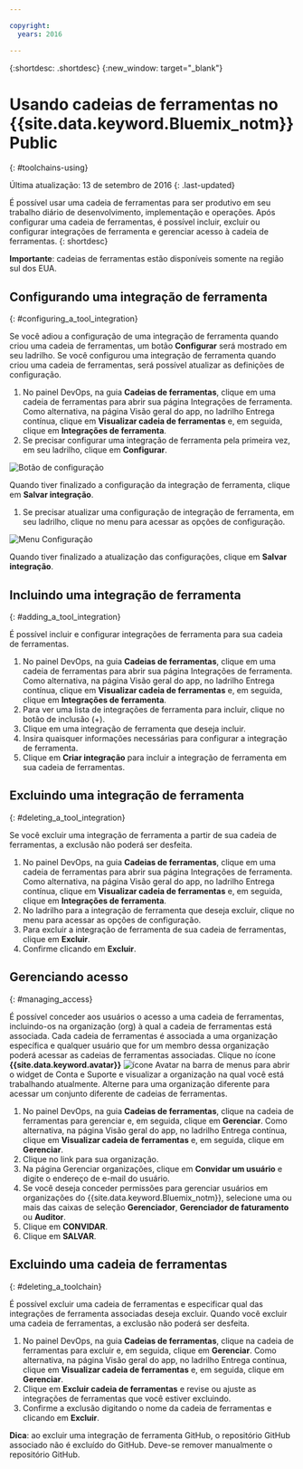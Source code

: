```yaml
---

copyright:
  years: 2016

---
```


{:shortdesc: .shortdesc}
{:new_window: target="_blank"}

# Usando cadeias de ferramentas no {{site.data.keyword.Bluemix_notm}} Public
{: #toolchains-using}

Última atualização: 13 de setembro de 2016
{: .last-updated}

É possível usar uma cadeia de ferramentas para ser produtivo em seu trabalho diário de desenvolvimento, implementação e operações. Após
configurar uma cadeia de ferramentas, é possível incluir, excluir ou configurar integrações de ferramenta e gerenciar acesso à cadeia de ferramentas.
{: shortdesc}

**Importante**: cadeias de ferramentas estão disponíveis somente na região sul dos EUA.

## Configurando uma integração de ferramenta
{: #configuring_a_tool_integration}

Se você adiou a configuração de uma integração de ferramenta quando criou uma cadeia de ferramentas, um botão **Configurar** será
mostrado em seu ladrilho. Se você configurou uma integração de ferramenta quando criou uma cadeia de ferramentas, será possível atualizar as definições de configuração.

1. No painel DevOps, na guia **Cadeias de ferramentas**, clique em uma cadeia de ferramentas para abrir sua página
Integrações de ferramenta. Como alternativa, na página Visão geral do app, no ladrilho Entrega contínua, clique em **Visualizar cadeia de ferramentas** e, em seguida, clique em **Integrações de ferramenta**.
1. Se precisar configurar uma integração de ferramenta pela primeira vez, em seu ladrilho, clique em **Configurar**.

  ![Botão de configuração
](images/toolchain_tile_configure.png)

 Quando tiver finalizado a configuração da integração de ferramenta, clique em **Salvar integração**.
 
1. Se precisar atualizar uma configuração de integração de ferramenta, em seu ladrilho, clique no menu para acessar as opções de configuração.

  ![Menu Configuração](images/toolchain_tile_menu.png)
 
 Quando tiver finalizado a atualização das configurações, clique em **Salvar integração**.

## Incluindo uma integração de ferramenta
{: #adding_a_tool_integration}

É possível incluir e configurar integrações de ferramenta para sua cadeia de ferramentas.

1. No painel DevOps, na guia **Cadeias de ferramentas**, clique em uma cadeia de ferramentas para abrir sua página
Integrações de ferramenta. Como alternativa, na página Visão geral do app, no ladrilho Entrega contínua, clique em **Visualizar cadeia de ferramentas** e, em seguida, clique em **Integrações de ferramenta**.
1. Para ver uma lista de integrações de ferramenta para incluir, clique no botão de inclusão (+).
1. Clique em uma integração de ferramenta que deseja incluir.
1. Insira quaisquer informações necessárias para configurar a integração de ferramenta. 
1. Clique em **Criar integração** para incluir a integração de ferramenta em sua cadeia de ferramentas.

## Excluindo uma integração de ferramenta
{: #deleting_a_tool_integration}

Se você excluir uma integração de ferramenta a partir de sua cadeia de ferramentas, a exclusão não poderá ser desfeita. 

1. No painel DevOps, na guia **Cadeias de ferramentas**, clique em uma cadeia de ferramentas para abrir sua página
Integrações de ferramenta. Como alternativa, na página Visão geral do app, no ladrilho Entrega contínua, clique em **Visualizar cadeia de ferramentas** e, em seguida, clique em **Integrações de ferramenta**.
1. No ladrilho para a integração de ferramenta que deseja excluir, clique no menu para acessar as opções de configuração.
1. Para excluir a integração de ferramenta de sua cadeia de ferramentas, clique em **Excluir**.
1. Confirme clicando em **Excluir**.  

## Gerenciando acesso
{: #managing_access}

É possível conceder aos usuários o acesso a uma cadeia de ferramentas, incluindo-os na organização (org) à qual a cadeia de ferramentas está
associada. Cada cadeia de ferramentas é associada a uma organização específica e qualquer usuário que for um membro dessa organização poderá
acessar as cadeias de ferramentas associadas. Clique no ícone **{{site.data.keyword.avatar}}** ![ícone Avatar](../icons/i-avatar-icon.svg) na barra de menus para
abrir o widget de Conta e Suporte e visualizar a organização na qual você está trabalhando atualmente. Alterne para uma organização diferente para acessar um conjunto diferente de cadeias de ferramentas.

<!--CA: Commenting out the content on authentication for Interconnect since it applies to GitHub Enterprise. This content can be exposed again when GHE is supported for the Dedicated Beta 2.-->

<!--You have three authentication options for your Bluemix dedicated environment: LDAP, SAML, or Web ID. 

**Important:** For this beta, Web ID authentication requires additional user management on GitHub Enterprise.

If you use LDAP or SAML authentication in your Bluemix dedicated environment, when you add users to your Bluemix org and spaces, the users can log in to GitHub Enterprise by using their Bluemix ID and password, and accounts are created for them. When you add users to your Bluemix org and spaces, they are not automatically added to the GitHub Enterprise repo. Someone who has admin privileges for the repo must add them.  

If you use Web ID authentication, when you add users to your Bluemix org and spaces, a GitHub Enterprise site administrator must set up a GitHub Enterprise account for those users. Alternatively, new users can create a toolchain, in which case a GitHub Enterprise account is created for them. However, if those users want to access repos that are associated with toolchains besides their own, they must be granted access to those repos.

To add a user: -->

1. No painel DevOps, na guia **Cadeias de ferramentas**, clique na cadeia de ferramentas para gerenciar e, em seguida,
clique em **Gerenciar**. Como alternativa, na página Visão geral do app, no ladrilho Entrega contínua, clique em **Visualizar cadeia de ferramentas** e,
em seguida, clique em **Gerenciar**.  
1. Clique no link para sua organização. 
1. Na página Gerenciar organizações, clique em **Convidar um usuário** e digite o endereço de e-mail do usuário.
1. Se você deseja conceder permissões para gerenciar usuários em organizações do {{site.data.keyword.Bluemix_notm}}, selecione uma ou mais das
caixas de seleção **Gerenciador**, **Gerenciador
de faturamento** ou **Auditor**.
1. Clique em **CONVIDAR**.
1. Clique em **SALVAR**.

## Excluindo uma cadeia de ferramentas
{: #deleting_a_toolchain}

É possível excluir uma cadeia de ferramentas e especificar qual das integrações de ferramenta associadas deseja excluir. Quando você excluir uma cadeia de ferramentas, a exclusão não poderá ser desfeita.

1. No painel DevOps, na guia **Cadeias de ferramentas**, clique na cadeia de ferramentas para excluir e, em seguida, clique em **Gerenciar**. Como alternativa, na página Visão geral do app, no ladrilho Entrega contínua, clique em **Visualizar cadeia de ferramentas** e,
em seguida, clique em **Gerenciar**.
1. Clique em **Excluir cadeia de ferramentas** e revise ou ajuste as integrações de ferramentas que você estiver excluindo.
1. Confirme a exclusão digitando o nome da cadeia de ferramentas e clicando em **Excluir**.  

 **Dica**: ao excluir uma integração de
ferramenta GitHub, o repositório GitHub associado não é excluído do
GitHub. Deve-se
remover manualmente o repositório GitHub.
